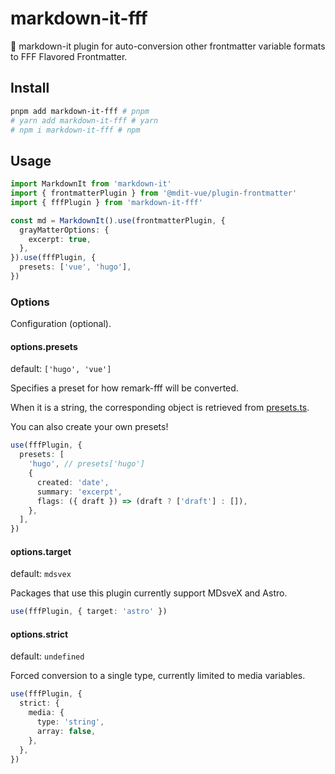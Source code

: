# markdown-it-fff

🌟 markdown-it plugin for auto-conversion other frontmatter variable formats to FFF Flavored Frontmatter.

## Install

```sh
pnpm add markdown-it-fff # pnpm
# yarn add markdown-it-fff # yarn
# npm i markdown-it-fff # npm
```

## Usage

```ts
import MarkdownIt from 'markdown-it'
import { frontmatterPlugin } from '@mdit-vue/plugin-frontmatter'
import { fffPlugin } from 'markdown-it-fff'

const md = MarkdownIt().use(frontmatterPlugin, {
  grayMatterOptions: {
    excerpt: true,
  },
}).use(fffPlugin, {
  presets: ['vue', 'hugo'],
})
```

### Options

Configuration (optional).

#### options.presets

default: `['hugo', 'vue']`

Specifies a preset for how remark-fff will be converted.

When it is a string, the corresponding object is retrieved from [presets.ts](src/presets.ts).

You can also create your own presets!

```ts
use(fffPlugin, {
  presets: [
    'hugo', // presets['hugo']
    {
      created: 'date',
      summary: 'excerpt',
      flags: ({ draft }) => (draft ? ['draft'] : []),
    },
  ],
})
```

#### options.target

default: `mdsvex`

Packages that use this plugin currently support MDsveX and Astro.

```ts
use(fffPlugin, { target: 'astro' })
```

#### options.strict

default: `undefined`

Forced conversion to a single type, currently limited to media variables.

```ts
use(fffPlugin, {
  strict: {
    media: {
      type: 'string',
      array: false,
    },
  },
})
```
